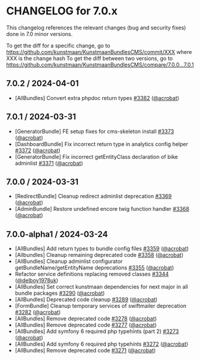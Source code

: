 CHANGELOG for 7.0.x
===================

This changelog references the relevant changes (bug and security fixes) done in 7.0 minor versions.

To get the diff for a specific change, go to https://github.com/kunstmaan/KunstmaanBundlesCMS/commit/XXX where XXX is the change hash
To get the diff between two versions, go to https://github.com/kunstmaan/KunstmaanBundlesCMS/compare/7.0.0...7.0.1

## 7.0.2 / 2024-04-01

* [AllBundles] Convert extra phpdoc return types [#3382](https://github.com/Kunstmaan/KunstmaanBundlesCMS/pull/3382) ([@acrobat](https://github.com/acrobat))

## 7.0.1 / 2024-03-31

* [GeneratorBundle] FE setup fixes for cms-skeleton install [#3373](https://github.com/Kunstmaan/KunstmaanBundlesCMS/pull/3373) ([@acrobat](https://github.com/acrobat))
* [DashboardBundle] Fix incorrect return type in analytics config helper [#3372](https://github.com/Kunstmaan/KunstmaanBundlesCMS/pull/3372) ([@acrobat](https://github.com/acrobat))
* [GeneratorBundle] Fix incorrect getEntityClass declaration of bike adminlist [#3371](https://github.com/Kunstmaan/KunstmaanBundlesCMS/pull/3371) ([@acrobat](https://github.com/acrobat))

## 7.0.0 / 2024-03-31

* [RedirectBundle] Cleanup redirect adminlist deprecation [#3369](https://github.com/Kunstmaan/KunstmaanBundlesCMS/pull/3369) ([@acrobat](https://github.com/acrobat))
* [AdminBundle] Restore undefined encore twig function handler [#3368](https://github.com/Kunstmaan/KunstmaanBundlesCMS/pull/3368) ([@acrobat](https://github.com/acrobat))

## 7.0.0-alpha1 / 2024-03-24

* [AllBundles] Add return types to bundle config files [#3359](https://github.com/Kunstmaan/KunstmaanBundlesCMS/pull/3359) ([@acrobat](https://github.com/acrobat))
* [Allbundles] Cleanup remaining deprecated code [#3358](https://github.com/Kunstmaan/KunstmaanBundlesCMS/pull/3358) ([@acrobat](https://github.com/acrobat))
* [AllBundles] Cleanup adminlist configurator getBundleName/getEntityName deprecations [#3355](https://github.com/Kunstmaan/KunstmaanBundlesCMS/pull/3355) ([@acrobat](https://github.com/acrobat))
* Refactor service definitions replacing removed classes [#3344](https://github.com/Kunstmaan/KunstmaanBundlesCMS/pull/3344) ([@delboy1978uk](https://github.com/delboy1978uk))
* [AllBundles] Set correct kunstmaan dependencies for next major in all bundle packages [#3290](https://github.com/Kunstmaan/KunstmaanBundlesCMS/pull/3290) ([@acrobat](https://github.com/acrobat))
* [AllBundles] Deprecated code cleanup [#3289](https://github.com/Kunstmaan/KunstmaanBundlesCMS/pull/3289) ([@acrobat](https://github.com/acrobat))
* [FormBundle] Cleanup temporary services of swiftmailer deprecation [#3282](https://github.com/Kunstmaan/KunstmaanBundlesCMS/pull/3282) ([@acrobat](https://github.com/acrobat))
* [AllBundles] Remove deprecated code [#3278](https://github.com/Kunstmaan/KunstmaanBundlesCMS/pull/3278) ([@acrobat](https://github.com/acrobat))
* [AllBundles] Remove deprecated code [#3277](https://github.com/Kunstmaan/KunstmaanBundlesCMS/pull/3277) ([@acrobat](https://github.com/acrobat))
* [AllBundles] Add symfony 6 required php typehints (part 2) [#3273](https://github.com/Kunstmaan/KunstmaanBundlesCMS/pull/3273) ([@acrobat](https://github.com/acrobat))
* [AllBundles] Add symfony 6 required php typehints [#3272](https://github.com/Kunstmaan/KunstmaanBundlesCMS/pull/3272) ([@acrobat](https://github.com/acrobat))
* [AllBundles] Remove deprecated code [#3271](https://github.com/Kunstmaan/KunstmaanBundlesCMS/pull/3271) ([@acrobat](https://github.com/acrobat)) 
